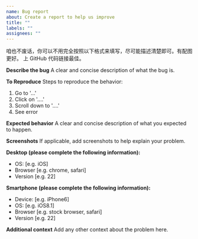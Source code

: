 ```yaml
---
name: Bug report
about: Create a report to help us improve
title: ""
labels: ""
assignees: ""
---
```


咱也不废话，你可以不用完全按照以下格式来填写，尽可能描述清楚即可。有配图更好。
上 GitHub 代码链接最佳。

<!-- 记得先查看是否已有类似 ISSUE -->

**Describe the bug**
A clear and concise description of what the bug is.

**To Reproduce**
Steps to reproduce the behavior:

1. Go to '...'
2. Click on '....'
3. Scroll down to '....'
4. See error

**Expected behavior**
A clear and concise description of what you expected to happen.

**Screenshots**
If applicable, add screenshots to help explain your problem.

**Desktop (please complete the following information):**

- OS: [e.g. iOS]
- Browser [e.g. chrome, safari]
- Version [e.g. 22]

**Smartphone (please complete the following information):**

- Device: [e.g. iPhone6]
- OS: [e.g. iOS8.1]
- Browser [e.g. stock browser, safari]
- Version [e.g. 22]

**Additional context**
Add any other context about the problem here.
